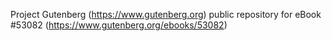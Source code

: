 Project Gutenberg (https://www.gutenberg.org) public repository for
eBook #53082 (https://www.gutenberg.org/ebooks/53082)
